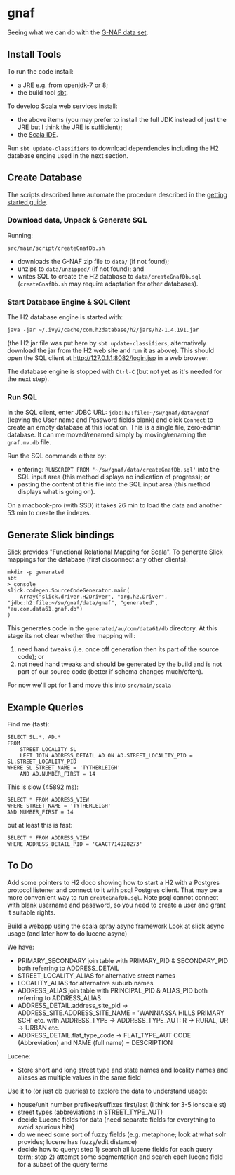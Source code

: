 # gnaf

Seeing what we can do with the [G-NAF data set](http://www.data.gov.au/dataset/geocoded-national-address-file-g-naf).

## Install Tools

To run the code install:
- a JRE e.g. from openjdk-7 or 8;
- the build tool [sbt](http://www.scala-sbt.org/).

To develop [Scala](http://scala-lang.org/) web services install:
- the above items (you may prefer to install the full JDK instead of just the JRE but I think the JRE is sufficient);
- the [Scala IDE](http://scala-ide.org/download/current.html).

Run `sbt update-classifiers` to download dependencies including the H2 database engine used in the next section.

## Create Database

The scripts described here automate the procedure described in the [getting started guide](https://www.psma.com.au/sites/default/files/g-naf_-_getting_started_guide.pdf).

### Download data, Unpack & Generate SQL
Running:

	src/main/script/createGnafDb.sh

- downloads the G-NAF zip file to `data/` (if not found);
- unzips to `data/unzipped/` (if not found); and
- writes SQL to create the H2 database to `data/createGnafDb.sql` (`createGnafDb.sh` may require adaptation for other databases).

### Start Database Engine & SQL Client
The H2 database engine is started with:

	java -jar ~/.ivy2/cache/com.h2database/h2/jars/h2-1.4.191.jar

(the H2 jar file was put here by `sbt update-classifiers`, alternatively download the jar from the H2 web site and run it as above).
This should open the SQL client at http://127.0.1.1:8082/login.jsp in a web browser.

The database engine is stopped with `Ctrl-C` (but not yet as it's needed for the next step).

### Run SQL
In the SQL client, enter JDBC URL: `jdbc:h2:file:~/sw/gnaf/data/gnaf` (leaving the User name and Password fields blank) and click `Connect` to create an empty database at this location. This is a single file, zero-admin database. It can me moved/renamed simply by moving/renaming the `gnaf.mv.db` file.

Run the SQL commands either by:
- entering: `RUNSCRIPT FROM '~/sw/gnaf/data/createGnafDb.sql'` into the SQL input area (this method displays no indication of progress); or
- pasting the content of this file into the SQL input area (this method displays what is going on).

On a macbook-pro (with SSD) it takes 26 min to load the data and another 53 min to create the indexes. 

## Generate Slick bindings
[Slick](http://slick.typesafe.com/) provides "Functional Relational Mapping for Scala". To generate Slick mappings for the database (first disconnect any other clients):

    mkdir -p generated
    sbt
    > console
    slick.codegen.SourceCodeGenerator.main(
        Array("slick.driver.H2Driver", "org.h2.Driver", "jdbc:h2:file:~/sw/gnaf/data/gnaf", "generated", "au.com.data61.gnaf.db")
    )

This generates code in the `generated/au/com/data61/db` directory.
At this stage its not clear whether the mapping will:
1. need hand tweaks (i.e. once off generation then its part of the source code); or
2. not need hand tweaks and should be generated by the build and is not part of our source code (better if schema changes much/often).

For now we'll opt for 1 and move this into `src/main/scala`

## Example Queries
Find me (fast):

    SELECT SL.*, AD.*
    FROM
        STREET_LOCALITY SL
        LEFT JOIN ADDRESS_DETAIL AD ON AD.STREET_LOCALITY_PID = SL.STREET_LOCALITY_PID  
    WHERE SL.STREET_NAME = 'TYTHERLEIGH'
        AND AD.NUMBER_FIRST = 14

This is slow (45892 ms):

    SELECT * FROM ADDRESS_VIEW 
    WHERE STREET_NAME = 'TYTHERLEIGH'
    AND NUMBER_FIRST = 14

but at least this is fast:

    SELECT * FROM ADDRESS_VIEW 
    WHERE ADDRESS_DETAIL_PID = 'GAACT714928273'


## To Do
Add some pointers to H2 doco showing how to start a H2 with a Postgres protocol listener and connect to it with psql Postgres client. That may be a more convenient way to run `createGnafDb.sql`. Note psql cannot connect with blank username and password, so you need to create a user and grant it suitable rights.

Build a webapp using the scala spray async framework
Look at slick async usage (and later how to do lucene async)

We have:
- PRIMARY_SECONDARY join table with PRIMARY_PID & SECONDARY_PID both referring to ADDRESS_DETAIL
- STREET_LOCALITY_ALIAS for alternative street names
- LOCALITY_ALIAS for alternative suburb names
- ADDRESS_ALIAS join table with PRINCIPAL_PID & ALIAS_PID both referring to ADDRESS_ALIAS
- ADDRESS_DETAIL.address_site_pid -> ADDRESS_SITE.ADDRESS_SITE_NAME = 'WANNIASSA HILLS PRIMARY SCH' etc. with ADDRESS_TYPE -> ADDRESS_TYPE_AUT: R -> RURAL, UR -> URBAN etc.
- ADDRESS_DETAIL.flat_type_code -> FLAT_TYPE_AUT CODE (Abbreviation) and NAME (full name) = DESCRIPTION

Lucene:
- Store short and long street type and state names and locality names and aliases as multiple values in the same field



Use it to (or just db queries) to explore the data to understand usage:
- house/unit number prefixes/suffixes first/last (I think for 3-5 lonsdale st)
- street types (abbreviations in STREET_TYPE_AUT)
- decide Lucene fields for data (need separate fields for everything to avoid spurious hits)
- do we need some sort of fuzzy fields (e.g. metaphone; look at what solr provides; lucene has fuzzy/edit distance)
- decide how to query: step 1) search all lucene fields for each query term; step 2) attempt some segmentation and search each lucene field for a subset of the query terms
